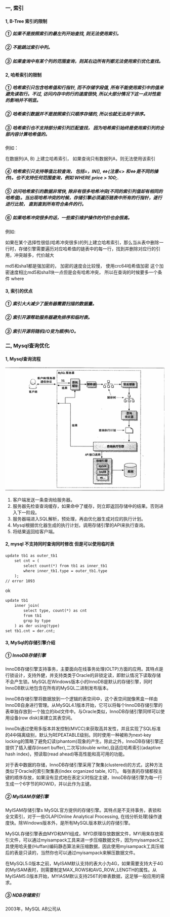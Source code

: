 ###  一, 索引

#### 1, B-Tree 索引的限制

##### ① 如果不是按照索引的最左列开始查找, 则无法使用索引。

##### ② 不能跳过索引中列。

##### ③ 如果查询中有某个列的范围查询，则其右边所有列都无法使用索引优化查找。


#### 2, 哈希索引的限制

##### ① 哈希索引只包含哈希值和行指针, 而不存储字段值, 所有不能使用索引中的值来避免读取行。不过, 访问内存中的行的速度很快, 所以大部分情况下这一点对性能的影响并不明显。

##### ② 哈希索引数据并不是按照索引只顺序存储的, 所以也就无法用于排序。

##### ③ 哈希索引也不支持部分索引列匹配查找， 因为哈希索引始终是使用索引列的全部内容计算哈希值的。

例如：

在数据列(A, B) 上建立哈希索引， 如果查询只有数据列A，则无法使用该索引

##### ④ 哈希索引只支持等值比较查询， 包括=，IN(), <=>(注意<> 和<=>是不同的操作)。也不支持任何范围查询，例如 WHERE price > 100;.

##### ⑤ 访问哈希索引的数据非常快, 除非有很多哈希冲突(不同的索引列值却有相同的哈希值)。当出现哈希冲突的时候，存储引擎必须遍历链表中所有的行指针，逐行进行比较， 直到直到所有符合条件的行。

##### ⑥ 如果哈希冲突很多的话，一些索引维护操作的代价也会很高。

例如:

如果在某个选择性很低(哈希冲突很多)的列上建立哈希索引，那么当从表中删除一行时，存储引擎需要遍历对应哈希值的链表中的每一行，找到并删除对应行的引用，冲突越多，代价越大



md5和sha1都是强加密的， 加密的速度会比较慢， 使用crc64哈希值加密 这个加密速度相比md5和sha1块一点但是会有哈希冲突， 所以在查询的时候要多一个条件 where 


#### 3, 索引的优点

##### ① 索引大大减少了服务器需要扫描的数据量。

##### ② 索引开源帮助服务器避免排序和临时表。

##### ③ 索引开源将随机I/O变为顺序I/O。



### 二, Mysql查询优化

#### 1, Mysql查询流程

![](https://github.com/chensongpoixs/chensongpoixs.github.io/blob/master/img/2019-07-21/mysql_search.png?raw=true)


1. 客户端发送一条查询给服务器。
2. 服务器先检查查询缓存，如果命中了缓存，则立即返回存储中的结果。否则进入下一阶段。
3. 服务器端进入SQL解析，预处理，再由优化器生成对应的执行计划。
4. Mysql根据优化器生成的执行计划，调用存储引擎的API来执行查询。
5. 将结果返回给客户端。



#### 2, mysql 不支持同时查询同时修改 但是可以使用临时表

```
update tb1 as outer_tb1
	set cnt = ( 
		select count(*) from tb1 as inner_tb1
		where inner_tb1.type = outer_tb1.type
	);
// error 1093
```

ok

```
update tb1 
	inner join(
		select type, count(*) as cnt
		from tb1
		grop by type
	) as der using(type)
set tb1.cnt = der.cnt;

```


#### 3, MySql的存储引擎介绍

##### ① InnoDB存储引擎

InnoDB存储引擎支持事务，主要面向在线事务处理(OLTP)方面的应用。其特点是行锁设计，支持外健，并支持类类于Oracle的非锁定读，即默认情况下读取存储不会产生锁。MySQL在Windows版本小的InnoDB是默认的存储引擎，同时InnoDB默认地包含在所有的MySQL二进制发布版本。

InnoDB存储引擎将数据放到一个逻辑的表空间中，这个表空间就像黑盒一样由InnoDB自身进行管理。从MySQL4.1版本开始，它可以将每个InnoDB存储引擎的表单独存放到一个独立的ibd文件中。与Oracle类似，InnoDB存储引擎同样可以使用设备(row disk)来建立其表空间。

InnoDb通过使用多版本并发控制(MVCC)来获取高并发性，并且实现了SQL标准的4中隔离级别，默认为REPEATABLE级别。同时使用一种被称为next-key locking的策略了避免幻读(phantom)现象的产生。除此之外，InnoDB存储引擎还提供了插入缓存(insert buffer),二次写(double write),自适应哈希索引(adaptive hash index)，预读取(read ahead)等高性能和高可用的功能。

对于表中数据的存储，InnoDB存储引擎采用了聚集(clustered)的方式，这种方法类似于Oracle的索引聚集表(index organized table, IOT)。 每张表的存储都按主键的顺序存放，如果没有显式地在表定义时指定主键，InnoDB存储引擎为每一行生成一个6字节的ROWID，并以此作为主键。

##### ② MyISAM存储引擎

MyISAM存储引擎s MySQL官方提供的存储引擎。其特点是不支持事务，表锁和全文索引，对于一些OLAP(Online Analytical Processing, 在线分析处理)操作速度快。除Windows版本外，是所有MySQL版本默认的存储引擎。

MySQL存储引擎表由MYD和MYI组成，MYD原理存放数据文件，MYI用来存放索引文件，可以通过myisampack工具来进一步压缩数据文件，因为myisampack工具使用哈夫曼(Huffan)编码静态算法来压缩数据，因此使用myisampack工具压缩后的表是只读的，当然你也可以通过myisampack来解压数据文件。

在MySQL5.0版本之前，MyISAM默认支持的表大小为4G，如果需要支持大于4G的MyISAM表时，则需要制定MAX_ROWS和AVG_ROW_LENGTH的属性。从MyISAM5.0版本开始，MYIASM默认支持256T的单表数据，这足够一般应用的需求。

##### ③ NDB存储索引

2003年，MySQL AB公司从






